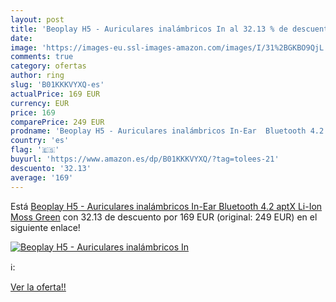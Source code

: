 ```yaml
---
layout: post
title: 'Beoplay H5 - Auriculares inalámbricos In al 32.13 % de descuento'
date: 
image: 'https://images-eu.ssl-images-amazon.com/images/I/31%2BGKBO9QjL._SL200_.jpg'
comments: true
category: ofertas
author: ring
slug: 'B01KKKVYXQ-es'
actualPrice: 169 EUR
currency: EUR
price: 169
comparePrice: 249 EUR
prodname: 'Beoplay H5 - Auriculares inalámbricos In-Ear  Bluetooth 4.2  aptX  Li-Ion   Moss Green'
country: 'es'
flag: '🇪🇸'
buyurl: 'https://www.amazon.es/dp/B01KKKVYXQ/?tag=tolees-21'
descuento: '32.13'
average: '169'
---
```


Está [Beoplay H5 - Auriculares inalámbricos In-Ear  Bluetooth 4.2  aptX  Li-Ion   Moss Green](https://www.amazon.es/dp/B01KKKVYXQ/?tag=tolees-21) con 32.13 de descuento por 169 EUR (original: 249 EUR) en el siguiente enlace!

[![Beoplay H5 - Auriculares inalámbricos In](https://images-eu.ssl-images-amazon.com/images/I/31%2BGKBO9QjL._SL200_.jpg)](https://www.amazon.es/dp/B01KKKVYXQ/?tag=tolees-21)

ℹ️:


[Ver la oferta!!](https://www.amazon.es/dp/B01KKKVYXQ/?tag=tolees-21)
